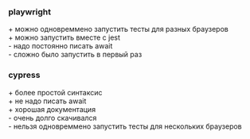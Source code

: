 ### playwright
\+ можно одновреммено запустить тесты для разных браузеров\
\+ можно запустить вместе с jest\
\- надо постоянно писать await\
\- сложно было запустить в первый раз

### cypress
\+ более простой синтаксис\
\+ не надо писать await\
\+ хорошая документация\
\- очень долго скачивался\
\- нельзя одновреммено запустить тесты для нескольких браузеров
